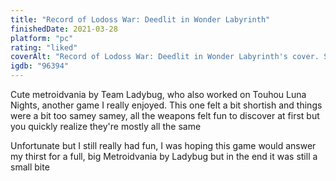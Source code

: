 ```yaml
---
title: "Record of Lodoss War: Deedlit in Wonder Labyrinth"
finishedDate: 2021-03-28
platform: "pc"
rating: "liked"
coverAlt: "Record of Lodoss War: Deedlit in Wonder Labyrinth's cover. Shows the main character of the game in an armor."
igdb: "96394"
---
```


Cute metroidvania by Team Ladybug, who also worked on Touhou Luna Nights, another game I really enjoyed. This one felt a bit shortish and things were a bit too samey samey, all the weapons felt fun to discover at first but you quickly realize they're mostly all the same

Unfortunate but I still really had fun, I was hoping this game would answer my thirst for a full, big Metroidvania by Ladybug but in the end it was still a small bite
